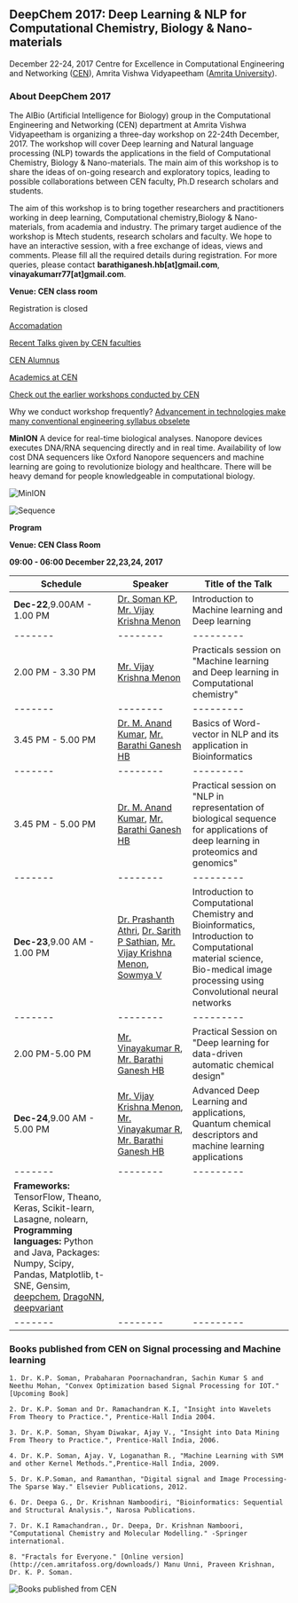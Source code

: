 ## DeepChem 2017: Deep Learning & NLP for Computational Chemistry, Biology & Nano-materials

December 22-24, 2017
Centre for Excellence in Computational Engineering and Networking ([CEN](https://www.amrita.edu/center/computational-engineering-and-networking)),
Amrita Vishwa Vidyapeetham ([Amrita University](https://www.amrita.edu/)).

### About DeepChem 2017

The AIBio (Artificial Intelligence for Biology) group in the Computational Engineering and Networking (CEN) department at Amrita Vishwa Vidyapeetham is organizing a three-day workshop on 22-24th December, 2017. The workshop will cover Deep learning and Natural language processing (NLP) towards the applications in the field of Computational Chemistry, Biology & Nano-materials. The main aim of this workshop is to share the ideas of on-going research and exploratory topics, leading to possible collaborations between CEN faculty, Ph.D research scholars and students.

The aim of this workshop is to bring together researchers and practitioners working in deep learning, Computational chemistry,Biology & Nano-materials, from academia and industry. The primary target audience of the workshop is Mtech students, research scholars and faculty. We hope to have an interactive session, with a free exchange of ideas, views and comments. Please fill all the required details during registration. For more queries, please contact **barathiganesh.hb[at]gmail.com**, **vinayakumarr77[at]gmail.com**.

**Venue: CEN class room** 

Registration is closed

[Accomadation](https://docs.google.com/forms/d/1w4BnP-1_X5egt42WmcTPcUyYLHTrtlBN2FJYGVLPq3c)

[Recent Talks given by CEN faculties](https://barathiganesh-hb.github.io/cen-talks/)

[CEN Alumnus](http://nlp.amrita.edu/cenalumini/cen-alumini.html)

[Academics at CEN](http://nlp.amrita.edu/students/index.html)

[Check out the earlier workshops conducted by CEN](https://barathiganesh-hb.github.io/cen-workshops/)

Why we conduct workshop frequently?
[Advancement in technologies make many conventional engineering syllabus obselete](https://github.com/BarathiGanesh-HB/cen-deepchem2017/blob/master/RIP.pdf)

**MinION** A device for real-time biological analyses. Nanopore devices executes DNA/RNA sequencing directly and in real time. Availability of low cost DNA sequencers like Oxford Nanopore sequencers and machine learning are going to revolutionize biology and healthcare. There will be heavy demand for people knowledgeable in computational biology.

![MinION]({{"minion-cutout.png"}})

![Sequence]({{"sequencing-animated_0.gif"}})

**Program**

**Venue: CEN Class Room**

**09:00 - 06:00   December 22,23,24, 2017**

| Schedule | Speaker | Title of the Talk |
|-------|--------|---------|
| **Dec-22**,9.00AM - 1.00 PM | [Dr. Soman KP](http://nlp.amrita.edu/somankp/index.html), [Mr. Vijay Krishna Menon](https://www.amrita.edu/faculty/m-vijaykrishna) | Introduction to Machine learning and Deep learning |
|-------|--------|---------|
| 2.00 PM - 3.30 PM | [Mr. Vijay Krishna Menon](https://www.amrita.edu/faculty/m-vijaykrishna) | Practicals session on "Machine learning and Deep learning in Computational chemistry" |
|-------|--------|---------|
| 3.45 PM - 5.00 PM | [Dr. M. Anand Kumar](https://www.amrita.edu/faculty/m-anandkumar), [Mr. Barathi Ganesh HB](https://barathiganesh-hb.github.io/) | Basics of Word-vector in NLP and its application in Bioinformatics |
|-------|--------|---------|
| 3.45 PM - 5.00 PM | [Dr. M. Anand Kumar](https://www.amrita.edu/faculty/m-anandkumar), [Mr. Barathi Ganesh HB](https://barathiganesh-hb.github.io/) | Practical session on "NLP in representation of biological sequence for applications of deep learning in proteomics and genomics" |
|-------|--------|---------|
| **Dec-23**,9.00 AM - 1.00 PM | [Dr. Prashanth Athri](https://www.amrita.edu/faculty/a-prashanth), [Dr. Sarith P Sathian](https://www.iitm.ac.in/info/fac/sarith), [Mr. Vijay Krishna Menon](https://www.amrita.edu/faculty/m-vijaykrishna), [Sowmya V](https://www.amrita.edu/faculty/v-sowmya) | Introduction to Computational Chemistry and Bioinformatics, Introduction to Computational material science, Bio-medical image processing using Convolutional neural networks  |
|-------|--------|---------|
| 2.00 PM-5.00 PM | [Mr. Vinayakumar R](https://sites.google.com/site/vinayakumarr77/), [Mr. Barathi Ganesh HB](https://barathiganesh-hb.github.io/) | Practical Session on "Deep learning for data-driven automatic chemical design" |
| **Dec-24**,9.00 AM - 5.00 PM | [Mr. Vijay Krishna Menon](https://www.amrita.edu/faculty/m-vijaykrishna), [Mr. Vinayakumar R](https://sites.google.com/site/vinayakumarr77/), [Mr. Barathi Ganesh HB](https://barathiganesh-hb.github.io/) | Advanced Deep Learning and applications, Quantum chemical descriptors and machine learning applications |
|-------|--------|---------|
|**Frameworks:** TensorFlow, Theano, Keras, Scikit-learn, Lasagne, nolearn, **Programming languages:** Python and Java, Packages: Numpy, Scipy, Pandas, Matplotlib, t-SNE, Gensim, [deepchem](https://github.com/deepchem/deepchem), [DragoNN](https://kundajelab.github.io/dragonn/), [deepvariant](https://github.com/google/deepvariant)||
|-------|--------|---------|

### Books published from CEN on Signal processing and Machine learning

    1. Dr. K.P. Soman, Prabaharan Poornachandran, Sachin Kumar S and Neethu Mohan, "Convex Optimization based Signal Processing for IOT." [Upcoming Book]

    2. Dr. K.P. Soman and Dr. Ramachandran K.I, "Insight into Wavelets From Theory to Practice.", Prentice-Hall India 2004.

    3. Dr. K.P. Soman, Shyam Diwakar, Ajay V., "Insight into Data Mining From Theory to Practice.", Prentice-Hall India, 2006.

    4. Dr. K.P. Soman, Ajay. V, Loganathan R., "Machine Learning with SVM and other Kernel Methods.",Prentice-Hall India, 2009.

    5. Dr. K.P.Soman, and Ramanthan, "Digital signal and Image Processing-The Sparse Way." Elsevier Publications, 2012.

    6. Dr. Deepa G., Dr. Krishnan Namboodiri, "Bioinformatics: Sequential and Structural Analysis.", Narosa Publications.

    7. Dr. K.I Ramachandran., Dr. Deepa, Dr. Krishnan Namboori, "Computational Chemistry and Molecular Modelling." -Springer international.

    8. "Fractals for Everyone." [Online version](http://cen.amritafoss.org/downloads/) Manu Unni, Praveen Krishnan, Dr. K. P. Soman.

![Books published from CEN]({{"books.png"}})
